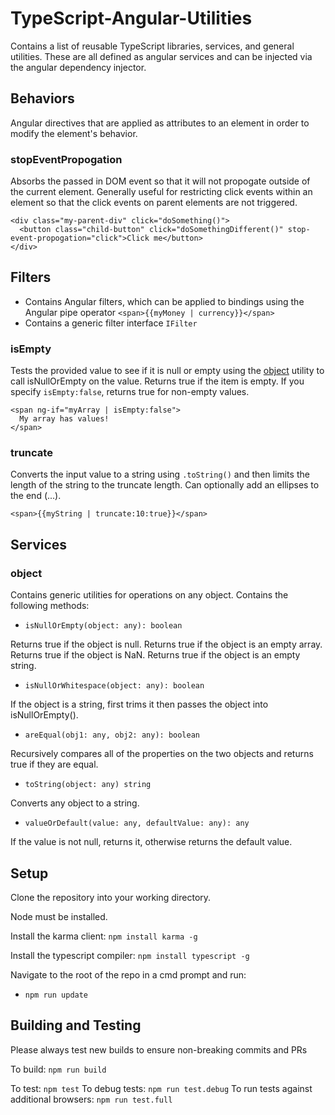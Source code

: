 # TypeScript-Angular-Utilities
Contains a list of reusable TypeScript libraries, services, and general utilities. These are all defined as angular services and can be injected via the angular dependency injector.

## Behaviors
Angular directives that are applied as attributes to an element in order to modify the element's behavior.
### stopEventPropogation
Absorbs the passed in DOM event so that it will not propogate outside of the current element. Generally useful for restricting click events within an element so that the click events on parent elements are not triggered.
```
<div class="my-parent-div" click="doSomething()">
  <button class="child-button" click="doSomethingDifferent()" stop-event-propogation="click">Click me</button>
</div>
```
## Filters
* Contains Angular filters, which can be applied to bindings using the Angular pipe operator `<span>{{myMoney | currency}}</span>`
* Contains a generic filter interface `IFilter`

### isEmpty
Tests the provided value to see if it is null or empty using the [object](https://github.com/RenovoSolutions/TypeScript-Angular-Utilities/blob/master/README.md#object) utility to call isNullOrEmpty on the value. Returns true if the item is empty. If you specify `isEmpty:false`, returns true for non-empty values.
```
<span ng-if="myArray | isEmpty:false">
  My array has values!
</span>
```

### truncate
Converts the input value to a string using `.toString()` and then limits the length of the string to the truncate length. Can optionally add an ellipses to the end (...).
```
<span>{{myString | truncate:10:true}}</span>
```

## Services
### object
Contains generic utilities for operations on any object.
Contains the following methods:

* `isNullOrEmpty(object: any): boolean`

Returns true if the object is null.
Returns true if the object is an empty array.
Returns true if the object is NaN.
Returns true if the object is an empty string.

* `isNullOrWhitespace(object: any): boolean`

If the object is a string, first trims it then passes the object into isNullOrEmpty().

* `areEqual(obj1: any, obj2: any): boolean`

Recursively compares all of the properties on the two objects and returns true if they are equal.

* `toString(object: any) string`

Converts any object to a string.

* `valueOrDefault(value: any, defaultValue: any): any`

If the value is not null, returns it, otherwise returns the default value.


## Setup
Clone the repository into your working directory.

Node must be installed.

Install the karma client:
`npm install karma -g`

Install the typescript compiler:
`npm install typescript -g`

Navigate to the root of the repo in a cmd prompt and run:

* `npm run update`

## Building and Testing
Please always test new builds to ensure non-breaking commits and PRs

To build: `npm run build`

To test: `npm test`
To debug tests: `npm run test.debug`
To run tests against additional browsers: `npm run test.full`

